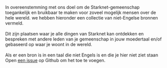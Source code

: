 In overeenstemming met ons doel om de Starknet-gemeenschap toegankelijk en bruikbaar te maken voor zoveel mogelijk mensen over de hele wereld. we hebben hieronder een collectie van niet-Engelse bronnen vermeld.\
\
Dit zijn plaatsen waar je alle dingen van Starknet kan ontdekken en bespreken met andere leden van je gemeenschap in jouw moedertaal en/of gebaseerd op waar je woont in de wereld. \
\
Als er een bron is in een taal die niet Engels is en die je hier niet ziet staan Open [een issue](https://github.com/starknet-io/starknet-website/issues) op Github om het toe te voegen.